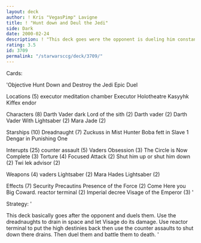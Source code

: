 ```yaml
---
layout: deck
author: ! Kris "VegasPimp" Lavigne
title: ! "Hunt down and Deul the Jedi"
side: Dark
date: 2000-02-24
description: ! "This deck goes were the opponent is dueling him constantly and draining him in space."
rating: 3.5
id: 3709
permalink: "/starwarsccg/deck/3709/"
---
```

Cards: 

'Objective
Hunt Down and Destroy the Jedi
Epic Duel

Locations (5)
executor meditation chamber
Executor Holotheatre
Kasyyhk
Kiffex
endor

Characters (8)
Darth Vader dark Lord of the sith (2)
Darth vader (2)
Darth Vader With Lightsaber (2)
Mara Jade (2)

Starships (10)
Dreadnaught (7)
Zuckuss in Mist Hunter
Boba fett in Slave 1
Dengar in Punishing One

Interupts (25)
counter assault  (5)
Vaders Obsession (3)
The Circle is Now Complete (3)
Torture (4)
Focused Attack (2)
Shut him up or shut him down (2)
Twi lek advisor (2)


Weapons (4)
vaders Lightsaber (2)
Mara Hades Lightsaber (2)

Effects (7)
Security Precautins
Presence of the Force (2)
Come Here you Big Coward.
reactor terminal (2)
Imperial decree
Visage of the Emperor (3)
'

Strategy: '

This deck basically goes after the opponent and duels them.  Use the dreadnaughts to drain in space and let Visage do its damage.	Use reactor terminal to put the high destinies back then use the counter assaults to shut down there drains.  Then duel them and battle them to death. '
